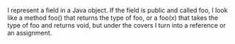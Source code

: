 I represent a field in a Java object. If the field is public and called foo, I look like a method foo() that returns the type of foo, or a foo(x) that takes the type of foo and returns void, but under the covers I turn into a reference or an assignment.